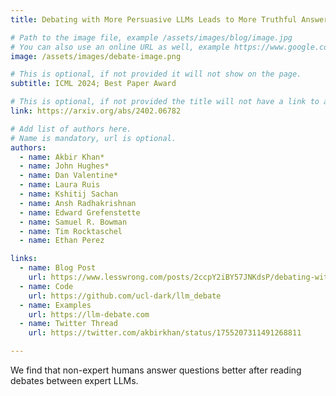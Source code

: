 ```yaml
---
title: Debating with More Persuasive LLMs Leads to More Truthful Answers

# Path to the image file, example /assets/images/blog/image.jpg
# You can also use an online URL as well, example https://www.google.com/image.jpg
image: /assets/images/debate-image.png

# This is optional, if not provided it will not show on the page.
subtitle: ICML 2024; Best Paper Award

# This is optional, if not provided the title will not have a link to anywhere
link: https://arxiv.org/abs/2402.06782

# Add list of authors here.
# Name is mandatory, url is optional.
authors:
  - name: Akbir Khan*
  - name: John Hughes*
  - name: Dan Valentine*
  - name: Laura Ruis
  - name: Kshitij Sachan
  - name: Ansh Radhakrishnan
  - name: Edward Grefenstette
  - name: Samuel R. Bowman
  - name: Tim Rocktaschel
  - name: Ethan Perez

links:
  - name: Blog Post
    url: https://www.lesswrong.com/posts/2ccpY2iBY57JNKdsP/debating-with-more-persuasive-llms-leads-to-more-truthful
  - name: Code
    url: https://github.com/ucl-dark/llm_debate 
  - name: Examples
    url: https://llm-debate.com
  - name: Twitter Thread
    url: https://twitter.com/akbirkhan/status/1755207311491268811

---
```


<!--Abstract-->

We find that non-expert humans answer questions better after reading debates between expert LLMs.
